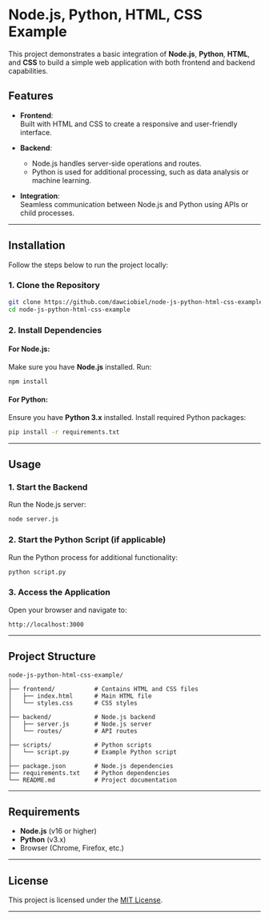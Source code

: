 # Node.js, Python, HTML, CSS Example

This project demonstrates a basic integration of **Node.js**, **Python**, **HTML**, and **CSS** to build a simple web application with both frontend and backend capabilities.

## Features

- **Frontend**:  
  Built with HTML and CSS to create a responsive and user-friendly interface.

- **Backend**:  
  - Node.js handles server-side operations and routes.
  - Python is used for additional processing, such as data analysis or machine learning.

- **Integration**:  
  Seamless communication between Node.js and Python using APIs or child processes.

---

## Installation

Follow the steps below to run the project locally:

### 1. Clone the Repository
```bash
git clone https://github.com/dawciobiel/node-js-python-html-css-example.git
cd node-js-python-html-css-example
```

### 2. Install Dependencies
#### For Node.js:
Make sure you have **Node.js** installed. Run:
```bash
npm install
```

#### For Python:
Ensure you have **Python 3.x** installed. Install required Python packages:
```bash
pip install -r requirements.txt
```

---

## Usage

### 1. Start the Backend
Run the Node.js server:
```bash
node server.js
```

### 2. Start the Python Script (if applicable)
Run the Python process for additional functionality:
```bash
python script.py
```

### 3. Access the Application
Open your browser and navigate to:
```
http://localhost:3000
```

---

## Project Structure

```
node-js-python-html-css-example/
│
├── frontend/           # Contains HTML and CSS files
│   ├── index.html      # Main HTML file
│   └── styles.css      # CSS styles
│
├── backend/            # Node.js backend
│   ├── server.js       # Node.js server
│   └── routes/         # API routes
│
├── scripts/            # Python scripts
│   └── script.py       # Example Python script
│
├── package.json        # Node.js dependencies
├── requirements.txt    # Python dependencies
└── README.md           # Project documentation
```

---

## Requirements

- **Node.js** (v16 or higher)
- **Python** (v3.x)
- Browser (Chrome, Firefox, etc.)

---

## License

This project is licensed under the [MIT License](LICENSE).

---
